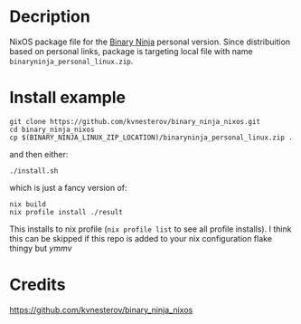 # Decription

NixOS package file for the [Binary Ninja](https://binary.ninja/) personal version. Since distribuition based on personal links, package is targeting local file with name `binaryninja_personal_linux.zip`.

# Install example
```shell
git clone https://github.com/kvnesterov/binary_ninja_nixos.git
cd binary_ninja_nixos
cp $(BINARY_NINJA_LINUX_ZIP_LOCATION)/binaryninja_personal_linux.zip .
```
and then either:

```shell
./install.sh
```

which is just a fancy version of: 

```shell
nix build
nix profile install ./result
```

This installs to nix profile (`nix profile list` to see all profile installs). I think this can be skipped if this repo is added to your nix configuration flake thingy but *ymmv*

# Credits
https://github.com/kvnesterov/binary_ninja_nixos